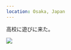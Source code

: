 ```yaml
---
location: Osaka, Japan
---
```


高校に遊びに来た。

![](https://ceshmina-photos.s3.ap-northeast-1.amazonaws.com/medium/201508/20150811-100330.jpg)

